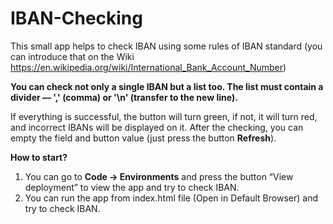 ﻿# IBAN-Checking

This small app helps to check IBAN using some rules of IBAN standard (you can introduce that on the Wiki https://en.wikipedia.org/wiki/International_Bank_Account_Number)

**You can check not only a single IBAN but a list too. The list must contain a divider — ',' (comma) or '\n' (transfer to the new line).**

If everything is successful, the button will turn green, if not, it will turn red, and incorrect IBANs will be displayed on it.
After the checking, you can empty the field and button value (just press the button **Refresh**).

**How to start?**

1. You can go to **Code -> Environments** and press the button “View deployment” to view the app and try to check IBAN.
2. You can run the app from index.html file (Open in Default Browser) and try to check IBAN.
